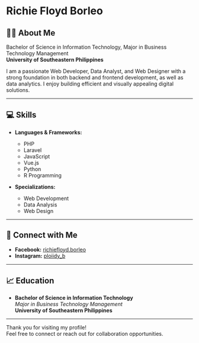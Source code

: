 # Richie Floyd Borleo

## 👨‍💻 About Me

Bachelor of Science in Information Technology, Major in Business Technology Management  
**University of Southeastern Philippines**

I am a passionate Web Developer, Data Analyst, and Web Designer with a strong foundation in both backend and frontend development, as well as data analytics. I enjoy building efficient and visually appealing digital solutions.

---

## 💻 Skills

- **Languages & Frameworks:**  
  - PHP  
  - Laravel  
  - JavaScript  
  - Vue.js  
  - Python  
  - R Programming  

- **Specializations:**  
  - Web Development  
  - Data Analysis  
  - Web Design  

---

## 📱 Connect with Me

- **Facebook:** [richiefloyd.borleo](https://facebook.com/richiefloyd.borleo)
- **Instagram:** [ploiidy_b](https://instagram.com/ploiidy_b)

---

## 📈 Education

- **Bachelor of Science in Information Technology**  
  _Major in Business Technology Management_  
  **University of Southeastern Philippines**

---

Thank you for visiting my profile!  
Feel free to connect or reach out for collaboration opportunities.
